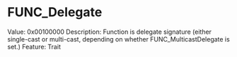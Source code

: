 # FUNC_Delegate

Value: 0x00100000
Description: Function is delegate signature (either single-cast or multi-cast, depending on whether FUNC_MulticastDelegate is set.)
Feature: Trait